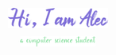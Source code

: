 <p align="center"><img width="40%" alt="Hello, I'm Alec" src="./assets/hi2.png" /></a></p>
<p align="center"><img width="30%" alt="Just a computer science student" src="./assets/student1.png" /></a></p>
